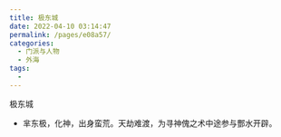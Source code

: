 ```yaml
---
title: 极东城
date: 2022-04-10 03:14:47
permalink: /pages/e08a57/
categories:
  - 门派与人物
  - 外海
tags:
  - 
---
```

极东城

- 芈东极，化神，出身蛮荒。天劫难渡，为寻神傀之术中途参与酆水开辟。
